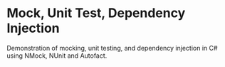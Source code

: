 # Mock, Unit Test, Dependency Injection
Demonstration of mocking, unit testing, and dependency injection in C# using NMock, NUnit and Autofact.